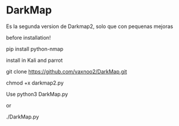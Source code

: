 # DarkMap
Es la segunda version de Darkmap2, solo que con pequenas mejoras


before installation!

pip install python-nmap

install in Kali and parrot

git clone https://github.com/vaxnoo2/DarkMap.git

chmod +x darkmap2.py


Use python3 DarkMap.py

or

./DarkMap.py
